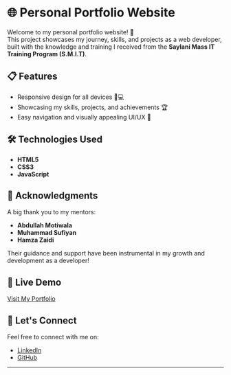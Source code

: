 # 🌐 Personal Portfolio Website

Welcome to my personal portfolio website! 🎉  
This project showcases my journey, skills, and projects as a web developer, built with the knowledge and training I received from the **Saylani Mass IT Training Program (S.M.I.T)**.  

## 📋 Features  
- Responsive design for all devices 📱💻  
- Showcasing my skills, projects, and achievements 🏆  
- Easy navigation and visually appealing UI/UX 🎨  

## 🛠️ Technologies Used  
- **HTML5**  
- **CSS3**  
- **JavaScript**  

## 🙏 Acknowledgments  
A big thank you to my mentors:  
- **Abdullah Motiwala**  
- **Muhammad Sufiyan**  
- **Hamza Zaidi**  

Their guidance and support have been instrumental in my growth and development as a developer!  

## 🚀 Live Demo  
[Visit My Portfolio](https://your-portfolio-link.com)  

## 🤝 Let's Connect  
Feel free to connect with me on:  
- [LinkedIn](https://www.linkedin.com/in/haider-abbas-zaidi/)  
- [GitHub](https://github.com/haider14-9abbaas)  

---

